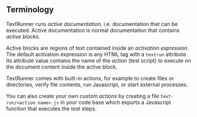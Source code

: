 ## Terminology

TextRunner runs _active documentation_, i.e. documentation that can be executed.
Active documentation is normal documentation that contains _active blocks_.

Active blocks are regions of text contained inside an _activation expression_.
The default activation expression is any HTML tag with a `textrun` attribute.
Its attribute value contains the name of the _action_ (test script) to execute
on the document content inside the active block.

TextRunner comes with built-in actions, for example to create files or
directories, verify file contents, run Javascript, or start external processes.

You can also create your own _custom actions_ by creating a file
`text-run/<action name>.js` in your code base which exports a Javascript
function that executes the test steps.
